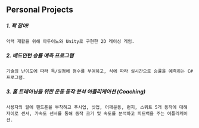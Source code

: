 ## Personal Projects

##### 1. 꽉 잡아!

    악력 재활을 위해 아두이노와 Unity로 구현한 2D 레이싱 게임.
    
##### 2. 배드민턴 승률 예측 프로그램

    기술의 난이도에 따라 득/실점에 점수를 부여하고, 식에 따라 실시간으로 승률을 예측하는 C#프로그램.
    
##### 3. 홈 트레이닝을 위한 운동 동작 분석 어플리케이션 (Coaching)

    사용자의 팔에 핸드폰을 부착하고 푸시업, 싯업, 어깨운동, 런지, 스쿼트 5개 동작에 대해
    자이로 센서, 가속도 센서를 통해 동작 크기 및 속도를 분석하고 피드백을 주는 어플리케이션.
